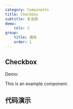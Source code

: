 ```yaml
---
category: Components
title: Checkbox
subtitle: 复选框
demo:
    cols: 2
group:
    title: 通用
    order: 1
---
```


## Checkbox

Demo:

This is an example component.

## 代码演示

<code src="./index.tsx"></code>
